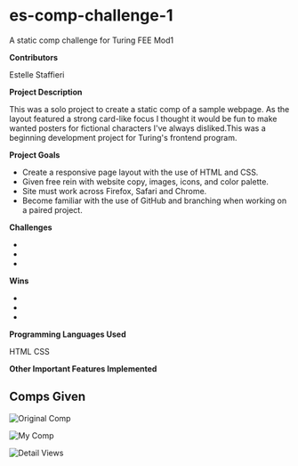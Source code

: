 # es-comp-challenge-1
A static comp challenge for Turing FEE Mod1

**Contributors**

Estelle Staffieri

**Project Description**

This was a solo project to create a static comp of a sample webpage. As the layout featured a strong card-like focus I thought it would be fun to make wanted posters for fictional characters I've always disliked.This was a beginning development project for Turing's frontend program.

**Project Goals**

* Create a responsive page layout with the use of HTML and CSS.
* Given free rein with website copy, images, icons, and color palette.
* Site must work across Firefox, Safari and Chrome.
* Become familiar with the use of GitHub and branching when working on a paired project.

**Challenges**

*
*
*

**Wins**

*
*
*

**Programming Languages Used**

HTML
CSS

**Other Important Features Implemented**


## Comps Given

![Original Comp](https://frontend.turing.io/assets/images/static-comp-challenge-2.jpg)

![My Comp]()

![Detail Views]()

